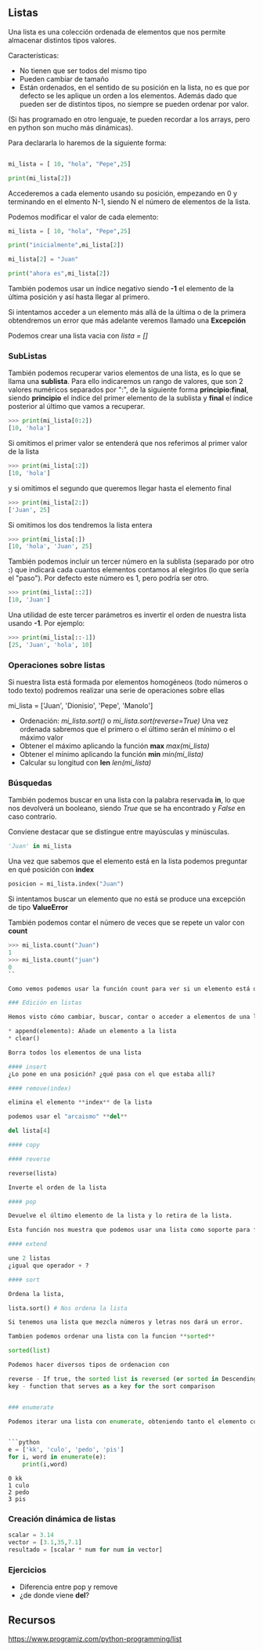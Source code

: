 ## Listas
Una lista es una colección ordenada de elementos que nos permite almacenar distintos tipos valores.

Características:

* No tienen que ser todos del mismo tipo
* Pueden cambiar de tamaño
* Están ordenados, en el sentido de su posición en la lista, no es que por defecto se les aplique un orden a los elementos. Además dado que pueden ser de distintos tipos, no siempre se pueden ordenar por valor.

(Si has programado en otro lenguaje, te pueden recordar a los arrays, pero en python son mucho más dinámicas).

Para declararla lo haremos de la siguiente forma:

```python

mi_lista = [ 10, "hola", "Pepe",25]

print(mi_lista[2])

```

Accederemos a cada elemento usando su posición, empezando  en 0 y terminando en el elmento N-1, siendo N el número de elementos de la lista. 

Podemos modificar el valor de cada elemento:


```python
mi_lista = [ 10, "hola", "Pepe",25]

print("inicialmente",mi_lista[2])

mi_lista[2] = "Juan"

print("ahora es",mi_lista[2])

```

También podemos usar un índice negativo siendo **-1** el elemento de la última posición y así hasta llegar al primero.

Si intentamos acceder a un elemento más allá de la última o de la primera obtendremos un error que más adelante veremos llamado una **Excepción**

Podemos crear una lista vacia con *lista = []*

### SubListas

También podemos recuperar varios elementos de una lista, es lo que se llama una **sublista**. Para ello indicaremos un rango de valores, que son 2 valores numéricos separados por ":", de la siguiente forma **principio:final**, siendo **principio** el índice del primer elemento de la sublista y **final** el índice posterior al último que vamos a recuperar. 

```python
>>> print(mi_lista[0:2])
[10, 'hola']
```
Si omitimos el primer valor se entenderá que nos referimos al primer valor de la lista 

```python
>>> print(mi_lista[:2])
[10, 'hola']
```

y si omitimos el segundo que queremos llegar hasta el elemento final

```python
>>> print(mi_lista[2:])
['Juan', 25]
```

Si omitimos los dos tendremos la lista entera

```python
>>> print(mi_lista[:])
[10, 'hola', 'Juan', 25]
```

También podemos incluir un tercer número en la sublista (separado por otro **:**) que indicará cada cuantos elementos contamos al elegirlos (lo que sería el "paso"). Por defecto este número es 1, pero podría ser otro. 

```python
>>> print(mi_lista[::2])
[10, 'Juan']
```

Una utilidad de este tercer parámetros es invertir el orden de nuestra lista usando **-1**. Por ejemplo:

```python
>>> print(mi_lista[::-1])
[25, 'Juan', 'hola', 10]
```

### Operaciones sobre listas

Si nuestra lista está formada por elementos homogéneos (todo números o todo texto) podremos realizar una serie de operaciones sobre ellas

mi_lista = ['Juan', 'Dionisio', 'Pepe', 'Manolo']

* Ordenación: *mi_lista.sort()* o *mi_lista.sort(reverse=True)* Una vez ordenada sabremos que el primero o el último serán el mínimo o el máximo valor
* Obtener el máximo aplicando la función **max** *max(mi_lista)*
* Obtener el mínimo aplicando la función **min** *min(mi_lista)*
* Calcular su longitud con **len** *len(mi_lista)*

### Búsquedas

También podemos buscar en una lista con la palabra reservada **in**, lo que nos devolverá un booleano, siendo *True* que se ha encontrado y *False* en caso contrario.

Conviene destacar que se distingue entre mayúsculas y minúsculas.

```python
'Juan' in mi_lista
```

Una vez que sabemos que el elemento está en la lista podemos preguntar en qué posición con **index**

```python
posicion = mi_lista.index("Juan")
```

Si intentamos buscar un elemento que no está se produce una excepción de tipo **ValueError**

También podemos contar el número de veces que se repete un valor con **count** 

```python
>>> mi_lista.count("Juan")
1
>>> mi_lista.count("juan")
0
`` 

Como vemos podemos usar la función count para ver si un elemento está o no en una lista

### Edición en listas

Hemos visto cómo cambiar, buscar, contar o acceder a elementos de una lista. Pero se pueden hacer más operaciones como 

* append(elemento): Añade un elemento a la lista
* clear()

Borra todos los elementos de una lista

#### insert
¿Lo pone en una posición? ¿qué pasa con el que estaba allí?

#### remove(index)

elimina el elemento **index** de la lista

podemos usar el "arcaismo" **del**

del lista[4]

#### copy

#### reverse

reverse(lista)

Inverte el orden de la lista

#### pop

Devuelve el último elemento de la lista y lo retira de la lista.

Esta función nos muestra que podemos usar una lista como soporte para funcionamiento más complejo como sería una cola o pila, donde vamos eliminando el último elemento

#### extend

une 2 listas 
¿igual que operador + ?

#### sort

Ordena la lista,

lista.sort() # Nos ordena la lista

Si tenemos una lista que mezcla números y letras nos dará un error.

Tambien podemos ordenar una lista con la funcion **sorted**

sorted(list)

Podemos hacer diversos tipos de ordenacion con 

reverse - If true, the sorted list is reversed (or sorted in Descending order)
key - function that serves as a key for the sort comparison


### enumerate

Podemos iterar una lista con enumerate, obteniendo tanto el elemento como su posición:


```python
e = ['kk', 'culo', 'pedo', 'pis']
for i, word in enumerate(e):
    print(i,word)

```
```
0 kk
1 culo
2 pedo
3 pis
``` 



### Creación dinámica de listas

```python
scalar = 3.14
vector = [3.1,35,7.1]
resultado = [scalar * num for num in vector]
```

### Ejercicios

* Diferencia entre pop y remove
* ¿de donde viene **del**?


## Recursos

https://www.programiz.com/python-programming/list


